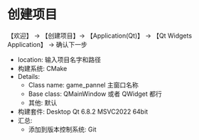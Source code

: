 # 创建项目
【欢迎】 -> 【创建项目】-> 【Application(Qt)】 -> 【Qt Widgets Application】 -> 确认下一步
* location: 输入项目名字和路径
* 构建系统: CMake
* Details:
  * Class name: game_pannel 主窗口名称
  * Base class: QMainWindow 或者 QWidget 都行
  * 其他: 默认
* 构建套件: Desktop Qt 6.8.2 MSVC2022 64bit
* 汇总: 
  * 添加到版本控制系统: Git

